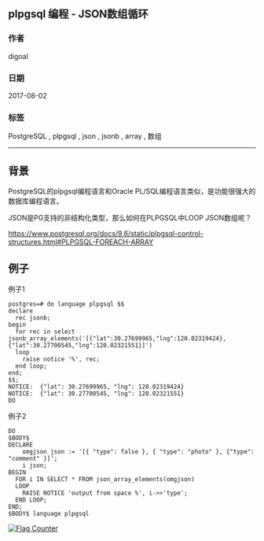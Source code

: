## plpgsql 编程 - JSON数组循环  
                     
### 作者                      
digoal                     
                       
### 日期                       
2017-08-02                 
                                
### 标签                
PostgreSQL , plpgsql , json , jsonb , array , 数组     
                
----                
                 
## 背景      
PostgreSQL的plpgsql编程语言和Oracle PL/SQL编程语言类似，是功能很强大的数据库编程语言。  
  
JSON是PG支持的非结构化类型，那么如何在PLPGSQL中LOOP  JSON数组呢？  
  
https://www.postgresql.org/docs/9.6/static/plpgsql-control-structures.html#PLPGSQL-FOREACH-ARRAY  
  
## 例子  
例子1  
  
```  
postgres=# do language plpgsql $$  
declare  
  rec jsonb;  
begin  
  for rec in select jsonb_array_elements('[{"lat":30.27699965,"lng":120.02319424},{"lat":30.27700545,"lng":120.02321551}]')                     
  loop  
    raise notice '%', rec;  
  end loop;  
end;  
$$;  
NOTICE:  {"lat": 30.27699965, "lng": 120.02319424}  
NOTICE:  {"lat": 30.27700545, "lng": 120.02321551}  
DO  
```  
  
例子2   
  
```  
DO  
$BODY$  
DECLARE  
    omgjson json := '[{ "type": false }, { "type": "photo" }, {"type": "comment" }]';  
    i json;  
BEGIN  
  FOR i IN SELECT * FROM json_array_elements(omgjson)  
  LOOP  
    RAISE NOTICE 'output from space %', i->>'type';  
  END LOOP;  
END;  
$BODY$ language plpgsql  
```  
  
  
<a rel="nofollow" href="http://info.flagcounter.com/h9V1"  ><img src="http://s03.flagcounter.com/count/h9V1/bg_FFFFFF/txt_000000/border_CCCCCC/columns_2/maxflags_12/viewers_0/labels_0/pageviews_0/flags_0/"  alt="Flag Counter"  border="0"  ></a>  
  
